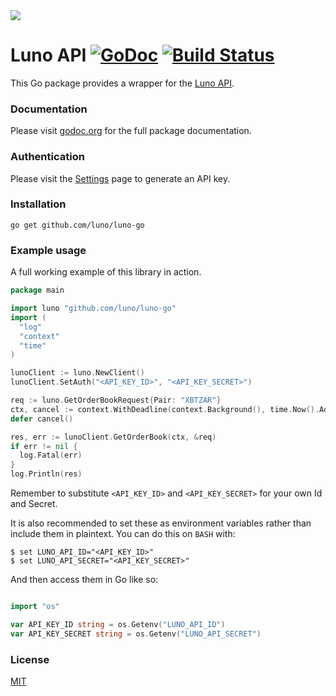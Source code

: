 <img src="https://d32exi8v9av3ux.cloudfront.net/static/images/luno-email-336.png">

# Luno API [![GoDoc](https://godoc.org/github.com/luno/luno-go?status.png)](https://godoc.org/github.com/luno/luno-go) [![Build Status](https://travis-ci.org/luno/luno-go.svg?branch=master)](https://travis-ci.org/luno/luno-go)

This Go package provides a wrapper for the [Luno API](https://www.luno.com/api).

### Documentation

Please visit [godoc.org](https://godoc.org/github.com/luno/luno-go) for the full
package documentation.

### Authentication

Please visit the [Settings](https://www.luno.com/wallet/settings/api_keys) page
to generate an API key.

### Installation

```
go get github.com/luno/luno-go
```

### Example usage

A full working example of this library in action.

```go
package main

import luno "github.com/luno/luno-go"
import (
  "log"
  "context"
  "time"
)

lunoClient := luno.NewClient()
lunoClient.SetAuth("<API_KEY_ID>", "<API_KEY_SECRET>")

req := luno.GetOrderBookRequest{Pair: "XBTZAR"}
ctx, cancel := context.WithDeadline(context.Background(), time.Now().Add(10 * time.Second))
defer cancel()

res, err := lunoClient.GetOrderBook(ctx, &req)
if err != nil {
  log.Fatal(err)
}
log.Println(res)
```

Remember to substitute `<API_KEY_ID>` and `<API_KEY_SECRET>` for your own Id and Secret.

It is also recommended to set these as environment variables rather than include them in plaintext. You can do this on `BASH` with:

```
$ set LUNO_API_ID="<API_KEY_ID>"
$ set LUNO_API_SECRET="<API_KEY_SECRET>"
```

And then access them in Go like so:

```go

import "os"

var API_KEY_ID string = os.Getenv("LUNO_API_ID")
var API_KEY_SECRET string = os.Getenv("LUNO_API_SECRET")

```


### License

[MIT](https://github.com/luno/luno-go/blob/master/LICENSE.md)
